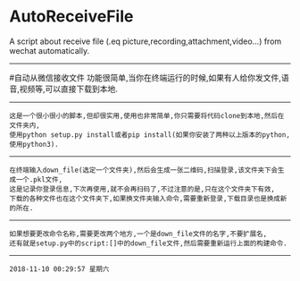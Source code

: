 # AutoReceiveFile
A script about receive file (.eq picture,recording,attachment,video...) from wechat automatically.

------------

#自动从微信接收文件
	功能很简单,当你在终端运行的时候,如果有人给你发文件,语音,视频等,可以直接下载到本地.

------------


	这是一个很小很小的脚本,但却很实用,使用也非常简单,你只需要将代码clone到本地,然后在文件夹内,
	使用python setup.py install或者pip install(如果你安装了两种以上版本的python,使用python3).

------------


	在终端输入down_file(选定一个文件夹),然后会生成一张二维码,扫描登录,该文件夹下会生成一个.pkl文件,
	这是记录你登录信息,下次再使用,就不会再扫码了,不过注意的是,只在这个文件夹下有效,
	下载的各种文件也在这个文件夹下,如果换文件夹输入命令,需要重新登录,下载目录也是换成新的所在.

------------

	如果想要更改命令名称,需要更改两个地方,一个是down_file文件的名字,不要扩展名,
	还有就是setup.py中的script:[]中的down_file文件,然后需要重新运行上面的构建命令.

------------


	2018-11-10 00:29:57 星期六
